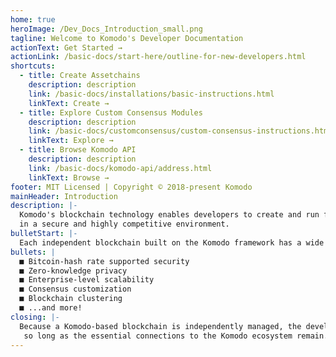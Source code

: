 ```yaml
---
home: true
heroImage: /Dev_Docs_Introduction_small.png
tagline: Welcome to Komodo's Developer Documentation
actionText: Get Started →
actionLink: /basic-docs/start-here/outline-for-new-developers.html
shortcuts:
  - title: Create Assetchains
    description: description
    link: /basic-docs/installations/basic-instructions.html
    linkText: Create →
  - title: Explore Custom Consensus Modules
    description: description
    link: /basic-docs/customconsensus/custom-consensus-instructions.html
    linkText: Explore →
  - title: Browse Komodo API
    description: description
    link: /basic-docs/komodo-api/address.html
    linkText: Browse →
footer: MIT Licensed | Copyright © 2018-present Komodo
mainHeader: Introduction
description: |-
  Komodo's blockchain technology enables developers to create and run fully independent blockchains 
  in a secure and highly competitive environment.
bulletStart: |-
  Each independent blockchain built on the Komodo framework has a wide range of capabilities, including:
bullets: |
  ■ Bitcoin-hash rate supported security              
  ■ Zero-knowledge privacy
  ■ Enterprise-level scalability                                  
  ■ Consensus customization
  ■ Blockchain clustering                                          
  ■ ...and more!
closing: |-
  Because a Komodo-based blockchain is independently managed, the developer has complete freedom,
   so long as the essential connections to the Komodo ecosystem remain.
---
```

